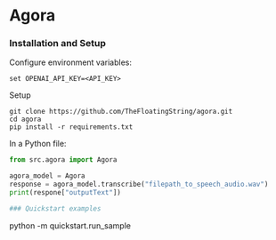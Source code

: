# Agora

### Installation and Setup

Configure environment variables:

```
set OPENAI_API_KEY=<API_KEY>
```

Setup
```
git clone https://github.com/TheFloatingString/agora.git
cd agora
pip install -r requirements.txt
```

In a Python file:
```python
from src.agora import Agora

agora_model = Agora
response = agora_model.transcribe("filepath_to_speech_audio.wav")
print(respone["outputText"])

### Quickstart examples

```
python -m quickstart.run\_sample
```
